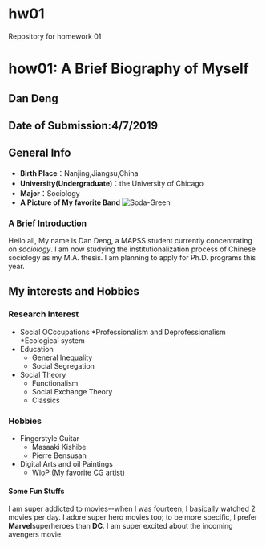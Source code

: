 # hw01
Repository for homework 01

# how01: A Brief Biography of Myself

## Dan Deng

## Date of Submission:4/7/2019

## General Info
   * **Birth Place**：Nanjing,Jiangsu,China
   * **University(Undergraduate)**：the University of Chicago
   *  **Major**：Sociology
   *  **A Picture of My favorite Band**
![Soda-Green](http://i1.wp.com/www.icrt.com.tw/wordpress/wp-content/uploads/2016/06/Sodagreen-%E8%98%87%E6%89%93%E7%B6%A0-GMA-Golden-Melody-Awards-band-Taiwan.jpg)

### A Brief Introduction
Hello all, My name is Dan Deng, a MAPSS student currently concentrating on _sociology_. I am now studying the institutionalization process of Chinese sociology as my M.A. thesis. I am planning to apply for Ph.D. programs this year.

## My interests and Hobbies
### Research Interest
* Social OCccupations
    *Professionalism and Deprofessionalism
    *Ecological system
* Education
    * General Inequality
    * Social Segregation
* Social Theory
    * Functionalism
    * Social Exchange Theory
    * Classics
### Hobbies
* Fingerstyle Guitar
    * Masaaki Kishibe
    * Pierre Bensusan
* Digital Arts and oil Paintings
    * WloP (My favorite CG artist)
#### Some Fun Stuffs
I am super addicted to movies--when I was fourteen, I basically watched 2 movies per day. I adore super hero movies too; to be more specific, I prefer **Marvel**superheroes than **DC**. I am super excited about the incoming avengers movie.
